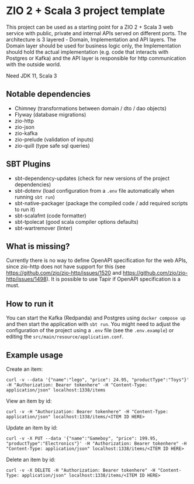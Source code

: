 # ZIO 2 + Scala 3 project template

This project can be used as a starting point for a ZIO 2 + Scala 3 web service with public, private and internal APIs served on different ports. The architecture is 3 layered - Domain, Implementation and API layers. The Domain layer should be used for business logic only, the Implementation should hold the actual implementation (e.g. code that interacts with Postgres or Kafka) and the API layer is responsible for http communication with the outside world.

Need JDK 11, Scala 3

## Notable dependencies

- Chimney (transformations between domain / dto / dao objects)
- Flyway (database migrations)
- zio-http
- zio-json
- zio-kafka
- zio-prelude (validation of inputs)
- zio-quill (type safe sql queries)

## SBT Plugins

- sbt-dependency-updates (check for new versions of the project dependencies)
- sbt-dotenv (load configuration from a `.env` file automatically when running `sbt run`)
- sbt-native-packager (package the compiled code / add required scripts to run it)
- sbt-scalafmt (code formatter)
- sbt-tpolecat (good scala compiler options defaults)
- sbt-wartremover (linter)

## What is missing?

Currently there is no way to define OpenAPI specification for the web APIs, since zio-http does not have support for this (see https://github.com/zio/zio-http/issues/1520 and https://github.com/zio/zio-http/issues/1498). It is possible to use Tapir if OpenAPI specification is a must.

## How to run it

You can start the Kafka (Redpanda) and Postgres using `docker compose up` and then start the application with `sbt run`. You might need to adjust the configuration of the project using a `.env` file (see the `.env.example`) or editing the `src/main/resource/application.conf`.

## Example usage

Create an item:

```
curl -v --data '{"name":"lego", "price": 24.95, "productType":"Toys"}' -H "Authorization: Bearer tokenhere" -H "Content-Type: application/json" localhost:1338/items
```

View an item by id:

```
curl -v -H "Authorization: Bearer tokenhere" -H "Content-Type: application/json" localhost:1338/items/<ITEM ID HERE>
```

Update an item by id:

```
curl -v -X PUT --data '{"name":"Gameboy", "price": 199.95, "productType":"Electronics"}' -H "Authorization: Bearer tokenhere" -H "Content-Type: application/json" localhost:1338/items/<ITEM ID HERE>
```

Delete an item by id:

```
curl -v -X DELETE -H "Authorization: Bearer tokenhere" -H "Content-Type: application/json" localhost:1338/items/<ITEM ID HERE>
```